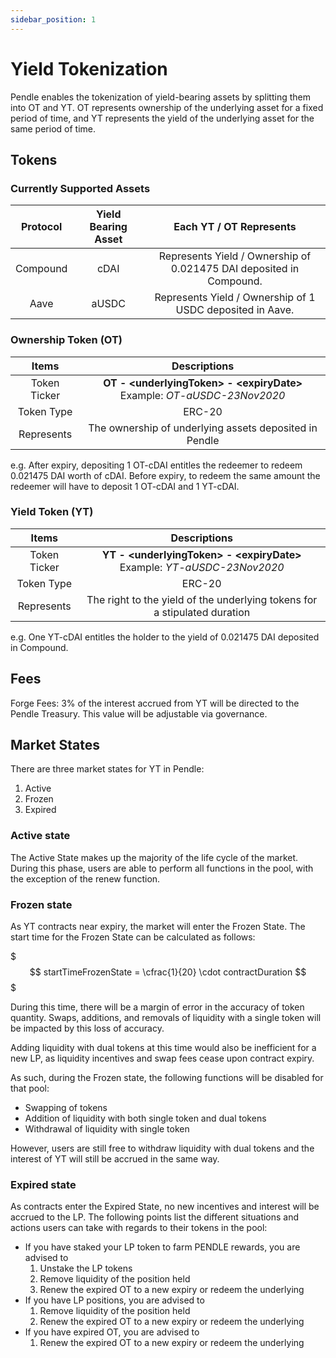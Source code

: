 ```yaml
---
sidebar_position: 1
---
```


# Yield Tokenization

Pendle enables the tokenization of yield-bearing assets by splitting them into OT and YT. OT represents ownership of the underlying asset for a fixed period of time, and YT represents the yield of the underlying asset for the same period of time.

## Tokens

### Currently Supported Assets

| Protocol | Yield Bearing Asset |                       Each YT / OT Represents                       |
| :------: | :-----------------: | :-----------------------------------------------------------------: |
| Compound |        cDAI         | Represents Yield / Ownership of 0.021475 DAI deposited in Compound. |
|   Aave   |        aUSDC        |      Represents Yield / Ownership of 1 USDC deposited in Aave.      |

### Ownership Token (OT)

|    Items     |                                   Descriptions                                   |
| :----------: | :------------------------------------------------------------------------------: |
| Token Ticker | **OT - <underlyingToken\> - <expiryDate\>** <br /> Example: _OT-aUSDC-23Nov2020_ |
|  Token Type  |                                      ERC-20                                      |
|  Represents  |              The ownership of underlying assets deposited in Pendle              |

e.g. After expiry, depositing 1 OT-cDAI entitles the redeemer to redeem 0.021475 DAI worth of cDAI. Before expiry, to redeem the same amount the redeemer will have to deposit 1 OT-cDAI and 1 YT-cDAI.

### Yield Token (YT)

|    Items     |                                   Descriptions                                   |
| :----------: | :------------------------------------------------------------------------------: |
| Token Ticker | **YT - <underlyingToken\> - <expiryDate\>** <br /> Example: _YT-aUSDC-23Nov2020_ |
|  Token Type  |                                      ERC-20                                      |
|  Represents  |    The right to the yield of the underlying tokens for a stipulated duration     |

e.g. One YT-cDAI entitles the holder to the yield of 0.021475 DAI deposited in Compound.


## Fees

Forge Fees: 3% of the interest accrued from YT will be directed to the Pendle Treasury. This value will be adjustable via governance.


## Market States

There are three market states for YT in Pendle:
 1. Active
 2. Frozen
 3. Expired

### Active state

The Active State makes up the majority of the life cycle of the market. During this phase, users are able to perform all functions in the pool, with the exception of the renew function.

### Frozen state

As YT contracts near expiry, the market will enter the Frozen State. The start time for the Frozen State can be calculated as follows:

$$$
startTimeFrozenState = \cfrac{1}{20} \cdot contractDuration
$$$

During this time, there will be a margin of error in the accuracy of token quantity. Swaps, additions, and removals of liquidity with a single token will be impacted by this loss of accuracy.

Adding liquidity with dual tokens at this time would also be inefficient for a new LP, as liquidity incentives and swap fees cease upon contract expiry.

As such, during the Frozen state, the following functions will be disabled for that pool:

* Swapping of tokens
* Addition of liquidity with both single token and dual tokens
* Withdrawal of liquidity with single token

However, users are still free to withdraw liquidity with dual tokens and the interest of YT will still be accrued in the same way.

### Expired state

As contracts enter the Expired State, no new incentives and interest will be accrued to the LP. The following points list the different situations and actions users can take with regards to their tokens in the pool:

* If you have staked your LP token to farm PENDLE rewards, you are advised to
    1. Unstake the LP tokens
    2. Remove liquidity of the position held
    3. Renew the expired OT to a new expiry or redeem the underlying
* If you have LP positions, you are advised to
    1. Remove liquidity of the position held
    2. Renew the expired OT to a new expiry or redeem the underlying
* If you have expired OT, you are advised to
    1. Renew the expired OT to a new expiry or redeem the underlying
